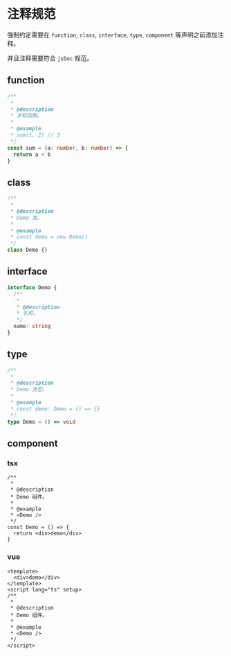 # 注释规范

强制约定需要在 `function`, `class`, `interface`, `type`, `component` 等声明之前添加注释。

并且注释需要符合 `jsDoc` 规范。

## function

```ts
/**
 *
 * @description
 * 求和函数。
 *
 * @example
 * sum(1, 2) // 3
 */
const sum = (a: number, b: number) => {
  return a + b
}
```

## class

```ts
/**
 *
 * @description
 * Demo 类。
 *
 * @example
 * const demo = new Demo()
 */
class Demo {}
```

## interface

```ts
interface Demo {
  /**
   *
   * @description
   * 名称。
   */
  name: string
}
```

## type

```ts
/**
 *
 * @description
 * Demo 类型。
 *
 * @example
 * const demo: Demo = () => {}
 */
type Demo = () => void
```

## component

### tsx

```tsx
/**
 *
 * @description
 * Demo 组件。
 *
 * @example
 * <Demo />
 */
const Demo = () => {
  return <div>demo</div>
}
```

### vue

```vue
<template>
  <div>demo</div>
</template>
<script lang="ts" setup>
/**
 *
 * @description
 * Demo 组件。
 *
 * @example
 * <Demo />
 */
</script>
```
